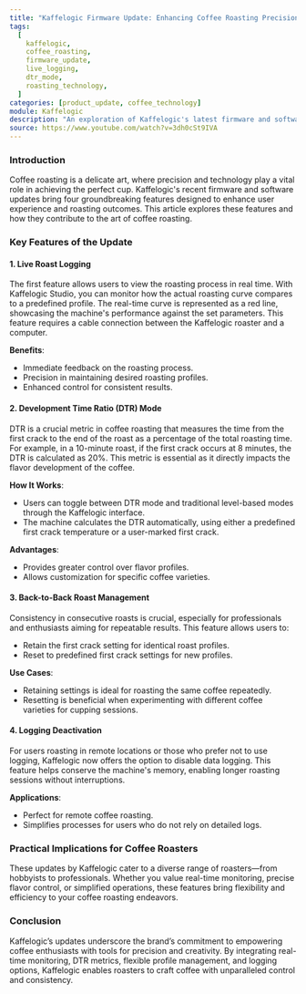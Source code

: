 ```yaml
---
title: "Kaffelogic Firmware Update: Enhancing Coffee Roasting Precision"
tags:
  [
    kaffelogic,
    coffee_roasting,
    firmware_update,
    live_logging,
    dtr_mode,
    roasting_technology,
  ]
categories: [product_update, coffee_technology]
module: Kaffelogic
description: "An exploration of Kaffelogic's latest firmware and software updates, introducing features like live roast logging, DTR mode, back-to-back roast management, and logging deactivation for enhanced coffee roasting precision."
source: https://www.youtube.com/watch?v=3dh0cSt9IVA
---
```


### Introduction

Coffee roasting is a delicate art, where precision and technology play a vital role in achieving the perfect cup. Kaffelogic's recent firmware and software updates bring four groundbreaking features designed to enhance user experience and roasting outcomes. This article explores these features and how they contribute to the art of coffee roasting.

### Key Features of the Update

#### 1. **Live Roast Logging**

The first feature allows users to view the roasting process in real time. With Kaffelogic Studio, you can monitor how the actual roasting curve compares to a predefined profile. The real-time curve is represented as a red line, showcasing the machine's performance against the set parameters. This feature requires a cable connection between the Kaffelogic roaster and a computer.

**Benefits**:

- Immediate feedback on the roasting process.
- Precision in maintaining desired roasting profiles.
- Enhanced control for consistent results.

#### 2. **Development Time Ratio (DTR) Mode**

DTR is a crucial metric in coffee roasting that measures the time from the first crack to the end of the roast as a percentage of the total roasting time. For example, in a 10-minute roast, if the first crack occurs at 8 minutes, the DTR is calculated as 20%. This metric is essential as it directly impacts the flavor development of the coffee.

**How It Works**:

- Users can toggle between DTR mode and traditional level-based modes through the Kaffelogic interface.
- The machine calculates the DTR automatically, using either a predefined first crack temperature or a user-marked first crack.

**Advantages**:

- Provides greater control over flavor profiles.
- Allows customization for specific coffee varieties.

#### 3. **Back-to-Back Roast Management**

Consistency in consecutive roasts is crucial, especially for professionals and enthusiasts aiming for repeatable results. This feature allows users to:

- Retain the first crack setting for identical roast profiles.
- Reset to predefined first crack settings for new profiles.

**Use Cases**:

- Retaining settings is ideal for roasting the same coffee repeatedly.
- Resetting is beneficial when experimenting with different coffee varieties for cupping sessions.

#### 4. **Logging Deactivation**

For users roasting in remote locations or those who prefer not to use logging, Kaffelogic now offers the option to disable data logging. This feature helps conserve the machine's memory, enabling longer roasting sessions without interruptions.

**Applications**:

- Perfect for remote coffee roasting.
- Simplifies processes for users who do not rely on detailed logs.

### Practical Implications for Coffee Roasters

These updates by Kaffelogic cater to a diverse range of roasters—from hobbyists to professionals. Whether you value real-time monitoring, precise flavor control, or simplified operations, these features bring flexibility and efficiency to your coffee roasting endeavors.

### Conclusion

Kaffelogic’s updates underscore the brand’s commitment to empowering coffee enthusiasts with tools for precision and creativity. By integrating real-time monitoring, DTR metrics, flexible profile management, and logging options, Kaffelogic enables roasters to craft coffee with unparalleled control and consistency.
